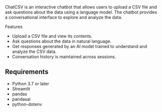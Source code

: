 ChatCSV is an interactive chatbot that allows users to upload a CSV file and ask questions about the data using a language model. The chatbot provides a conversational interface to explore and analyze the data.

 Features

- Upload a CSV file and view its contents.
- Ask questions about the data in natural language.
- Get responses generated by an AI model trained to understand and analyze the CSV data.
- Conversation history is maintained across sessions.

## Requirements

- Python 3.7 or later
- Streamlit
- pandas
- pandasai
- python-dotenv
